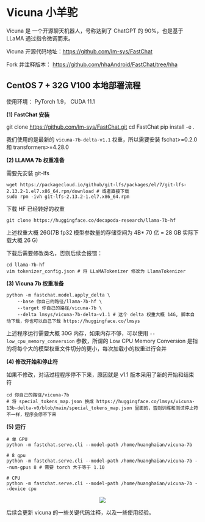 # Vicuna 小羊驼
Vicuna 是 一个开源聊天机器人，号称达到了 ChatGPT 的 90%，也是基于 LLaMA 通过指令微调而来。

Vicuna 开源代码地址：https://github.com/lm-sys/FastChat

Fork 并注释版本： https://github.com/hhaAndroid/FastChat/tree/hha

## CentOS 7 + 32G V100 本地部署流程
使用环境： PyTorch 1.9， CUDA 11.1

**(1) FastChat 安装**

git clone https://github.com/lm-sys/FastChat.git
cd FastChat
pip install -e .

我们使用的是最新的 `vicuna-7b-delta-v1.1` 权重，所以需要安装 fschat>=0.2.0 和 transformers>=4.28.0

**(2) LLAMA 7b 权重准备**

需要先安装 git-lfs
```shell
wget https://packagecloud.io/github/git-lfs/packages/el/7/git-lfs-2.13.2-1.el7.x86_64.rpm/download # 或者直接下载
sudo rpm -ivh git-lfs-2.13.2-1.el7.x86_64.rpm
```

下载 HF 已经转好的权重

```shell
git clone https://huggingface.co/decapoda-research/llama-7b-hf
```
上述权重大概 26G(7B fp32 模型参数量的存储空间为 4B* 70 亿 = 28 GB 实际下载大概 26 G)

下载后需要修改类名，否则后续会报错：

```shell
cd llama-7b-hf
vim tokenizer_config.json # 将 LLaMATokenizer 修改为 LlamaTokenizer
```

**(3) Vicuna 7b 权重准备**

```shell
python -m fastchat.model.apply_delta \
    --base 你自己的路径/llama-7b-hf \
    --target 你自己的路径/vicuna-7b \
    --delta lmsys/vicuna-7b-delta-v1.1 # 这个 delta 权重大概 14G, 脚本自动下载，你也可以自己下载 https://huggingface.co/lmsys
```
上述程序运行需要大概 30G 内存，如果内存不够，可以使用 `--low_cpu_memory_conversion` 参数，所谓的 Low CPU Memory Conversion 是指的将每个大的模型权重文件切分的更小，每次加载小的权重进行合并

**(4) 修改开始和停止符**

如果不修改，对话过程程序停不下来，原因就是 v1.1 版本采用了新的开始和结束符

```shell
cd 你自己的路径/vicuna-7b
# 将 special_tokens_map.json 换成 https://huggingface.co/lmsys/vicuna-13b-delta-v0/blob/main/special_tokens_map.json 里面的，否则训练和测试停止符不一样，程序会停不下来
```

**(5) 运行**

```shell
# 单 GPU
python -m fastchat.serve.cli --model-path /home/huanghaian/vicuna-7b

# 8 gpu
python -m fastchat.serve.cli --model-path /home/huanghaian/vicuna-7b --num-gpus 8 # 需要 torch 大于等于 1.10

# CPU
python -m fastchat.serve.cli --model-path /home/huanghaian/vicuna-7b --device cpu
```

<div align=center>
<img src="https://user-images.githubusercontent.com/17425982/233524677-cf89dee8-3ee8-47f9-9dc5-667aac27ee51.png"/>
</div>

后续会更新 vicuna 的一些关键代码注释，以及一些使用经验。